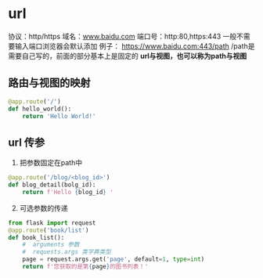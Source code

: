 # url
协议：http/https
域名：www.baidu.com
端口号：http:80,https:443 一般不需要输入端口浏览器会默认添加
例子： https://www.baidu.com:443/path
/path是需要自己写的，前面的部分基本上是固定的
**url与视图，也可以称为path与视图**
## 路由与视图的映射
```python
@app.route('/')
def hello_world():
    return 'Hello World!'
```
## url 传参
1. 把参数固定在path中
```python
@app.route('/blog/<blog_id>')
def blog_detail(bolg_id):
    return f'Hello {blog_id} '
```
2. 可选参数的传递

```python
from flask import request
@app.route('book/list')
def book_list():
    #  arguments 参数
    #  requests.args 类字典类型
    page = request.args.get('page', default=1, type=int)
    return f'您获取的是第{page}的图书列表！'
```
